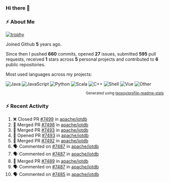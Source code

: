 ### Hi there 👋

### :zap: About Me

[![trophy](https://github-profile-trophy.vercel.app/?username=HTHou&theme=onedark)](https://github.com/ryo-ma/github-profile-trophy)
   
Joined Github **5** years ago.

Since then I pushed **660** commits, opened **27** issues, submitted **595** pull requests, received **1** stars across **5** personal projects and contributed to **6** public repositories.

Most used languages across my projects:

![Java](https://img.shields.io/static/v1?style=flat-square&label=%E2%A0%80&color=555&labelColor=%23b07219&message=Java%EF%B8%B194.4%25)
![JavaScript](https://img.shields.io/static/v1?style=flat-square&label=%E2%A0%80&color=555&labelColor=%23f1e05a&message=JavaScript%EF%B8%B11.4%25)
![Python](https://img.shields.io/static/v1?style=flat-square&label=%E2%A0%80&color=555&labelColor=%233572A5&message=Python%EF%B8%B10.7%25)
![Scala](https://img.shields.io/static/v1?style=flat-square&label=%E2%A0%80&color=555&labelColor=%23c22d40&message=Scala%EF%B8%B10.6%25)
![C++](https://img.shields.io/static/v1?style=flat-square&label=%E2%A0%80&color=555&labelColor=%23f34b7d&message=C%2B%2B%EF%B8%B10.6%25)
![Shell](https://img.shields.io/static/v1?style=flat-square&label=%E2%A0%80&color=555&labelColor=%2389e051&message=Shell%EF%B8%B10.4%25)
![Vue](https://img.shields.io/static/v1?style=flat-square&label=%E2%A0%80&color=555&labelColor=%2341b883&message=Vue%EF%B8%B10.3%25)
![Other](https://img.shields.io/static/v1?style=flat-square&label=%E2%A0%80&color=555&labelColor=%23ededed&message=Other%EF%B8%B11.2%25)

<p align="right"><sub>Generated using <a href="https://github.com/marketplace/actions/profile-readme-stats">teoxoy/profile-readme-stats</a></sub></p>


<!--![](https://github.com/HTHou/HTHou/blob/output/github-contribution-grid-snake.svg)-->

<!--![Haonan Hou's github stats](https://github-readme-stats.vercel.app/api?username=HTHou&count_private=true&show_icons=true&theme=onedark)-->

<!--![Haonan Hou's wakatime stats](https://github-readme-stats.vercel.app/api/wakatime?username=HTHou&layout=compact&theme=onedark)-->

<!--![Top Langs](https://github-readme-stats.vercel.app/api/top-langs/?username=HTHou&theme=onedark&layout=compact)-->

### :zap: Recent Activity
<!--START_SECTION:activity-->
1. ❌ Closed PR [#7499](https://github.com/apache/iotdb/pull/7499) in [apache/iotdb](https://github.com/apache/iotdb)
2. 🎉 Merged PR [#7498](https://github.com/apache/iotdb/pull/7498) in [apache/iotdb](https://github.com/apache/iotdb)
3. 🎉 Merged PR [#7493](https://github.com/apache/iotdb/pull/7493) in [apache/iotdb](https://github.com/apache/iotdb)
4. 💪 Opened PR [#7493](https://github.com/apache/iotdb/pull/7493) in [apache/iotdb](https://github.com/apache/iotdb)
5. 🎉 Merged PR [#7492](https://github.com/apache/iotdb/pull/7492) in [apache/iotdb](https://github.com/apache/iotdb)
6. 🗣 Commented on [#7487](https://github.com/apache/iotdb/issues/7487) in [apache/iotdb](https://github.com/apache/iotdb)
7. 🗣 Commented on [#7487](https://github.com/apache/iotdb/issues/7487) in [apache/iotdb](https://github.com/apache/iotdb)
8. 🎉 Merged PR [#7489](https://github.com/apache/iotdb/pull/7489) in [apache/iotdb](https://github.com/apache/iotdb)
9. 🗣 Commented on [#7487](https://github.com/apache/iotdb/issues/7487) in [apache/iotdb](https://github.com/apache/iotdb)
10. 🗣 Commented on [#7485](https://github.com/apache/iotdb/issues/7485) in [apache/iotdb](https://github.com/apache/iotdb)
<!--END_SECTION:activity-->

<!--
**HTHou/HTHou** is a ✨ _special_ ✨ repository because its `README.md` (this file) appears on your GitHub profile.

Here are some ideas to get you started:

- 🔭 I’m currently working on ...
- 🌱 I’m currently learning ...
- 👯 I’m looking to collaborate on ...
- 🤔 I’m looking for help with ...
- 💬 Ask me about ...
- 📫 How to reach me: ...
- 😄 Pronouns: ...
- ⚡ Fun fact: ...
-->
